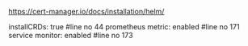https://cert-manager.io/docs/installation/helm/

installCRDs: true		#line no 44
prometheus metric: enabled	#line no 171
service monitor: enabled 	#line no 173

